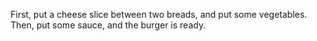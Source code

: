 First, put a cheese slice between two breads, and put some vegetables. Then, put some sauce, and the burger is ready.